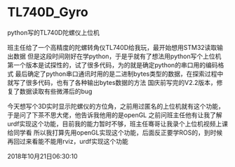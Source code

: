 # TL740D_Gyro
python写的TL740D陀螺仪上位机

班主任给了一个高精度的陀螺转角仪TL740D给我玩，最开始想用STM32读取输出数据
但是这段时间刚好在学python，于是乎就有了想法用python写个上位机
第一个版本是试探性的，试了很多代码，为的就是确定python的串口用的编码格式
最后确定了python串口通讯时用的是二进制bytes类型的数据，在探索过程中就写了很多代码，也有了各种输出bytes数据的方法
国庆前写完的V2.2版本，修复了数据读取有些微滞后的bug

今天想写个3D实时显示陀螺仪的方位角，之前用过匿名的上位机就有这个功能，于是问了下茶不思大佬，他告诉我他用的是openGL
之前问班主任他有让我了解urdf实现这个功能，目前我的能力暂时不够，班主任骞哥让我录个上位机视频上课给同学看
所以我打算先用openGL实现这个功能，后面反正要学ROS的，到时候再回过来看能不能用rviz，urdf实现这个功能

2018年10月21日06:30:10
